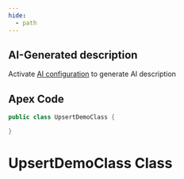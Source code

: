 ```yaml
---
hide:
  - path
---
```


## AI-Generated description

Activate [AI configuration](https://sfdx-hardis.cloudity.com/salesforce-ai-setup/) to generate AI description

## Apex Code

```java
public class UpsertDemoClass {

}
```

# UpsertDemoClass Class